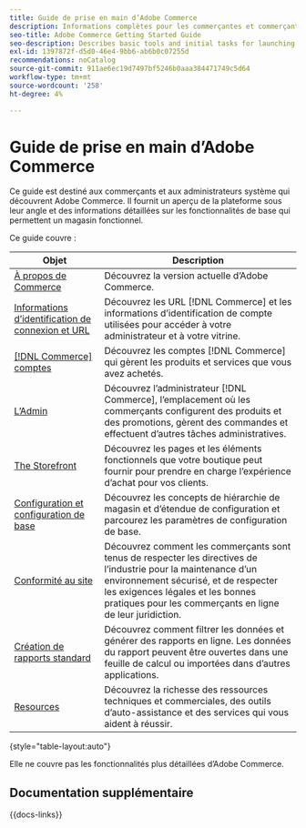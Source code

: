 ```yaml
---
title: Guide de prise en main d’Adobe Commerce
description: Informations complètes pour les commerçantes et commerçants qui découvrent Adobe Commerce.
seo-title: Adobe Commerce Getting Started Guide
seo-description: Describes basic tools and initial tasks for launching an Adobe Commerce or Magento Open Source store.
exl-id: 1397872f-d5d0-46e4-9bb6-ab6b0c07255d
recommendations: noCatalog
source-git-commit: 911ae6ec19d7497bf5246b0aaa384471749c5d64
workflow-type: tm+mt
source-wordcount: '258'
ht-degree: 4%

---
```


# Guide de prise en main d’Adobe Commerce

Ce guide est destiné aux commerçants et aux administrateurs système qui découvrent Adobe Commerce. Il fournit un aperçu de la plateforme sous leur angle et des informations détaillées sur les fonctionnalités de base qui permettent un magasin fonctionnel.

Ce guide couvre :

| Objet | Description |
| ------- | ----------- |
| [À propos de Commerce](about.md) | Découvrez la version actuelle d’Adobe Commerce. |
| [Informations d’identification de connexion et URL](login-urls.md) | Découvrez les URL [!DNL Commerce] et les informations d’identification de compte utilisées pour accéder à votre administrateur et à votre vitrine. |
| [[!DNL Commerce] comptes](commerce-account-create.md) | Découvrez les comptes [!DNL Commerce] qui gèrent les produits et services que vous avez achetés. |
| [L’Admin](admin.md) | Découvrez l’administrateur [!DNL Commerce], l’emplacement où les commerçants configurent des produits et des promotions, gèrent des commandes et effectuent d’autres tâches administratives. |
| [The Storefront](storefront.md) | Découvrez les pages et les éléments fonctionnels que votre boutique peut fournir pour prendre en charge l’expérience d’achat pour vos clients. |
| [Configuration et configuration de base](websites-stores-views.md) | Découvrez les concepts de hiérarchie de magasin et d’étendue de configuration et parcourez les paramètres de configuration de base. |
| [Conformité au site](privacy-policy.md) | Découvrez comment les commerçants sont tenus de respecter les directives de l’industrie pour la maintenance d’un environnement sécurisé, et de respecter les exigences légales et les bonnes pratiques pour les commerçants en ligne de leur juridiction. |
| [Création de rapports standard](reports-menu.md) | Découvrez comment filtrer les données et générer des rapports en ligne. Les données du rapport peuvent être ouvertes dans une feuille de calcul ou importées dans d’autres applications. |
| [Resources](resources.md) | Découvrez la richesse des ressources techniques et commerciales, des outils d’auto-assistance et des services qui vous aident à réussir. |

{style="table-layout:auto"}

Elle ne couvre pas les fonctionnalités plus détaillées d’Adobe Commerce.

## Documentation supplémentaire

{{docs-links}}
